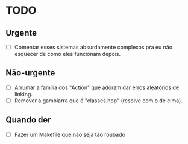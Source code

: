 # TODO
## Urgente
- [ ] Comentar esses sistemas absurdamente complexos pra eu não esquecer de como
eles funcionam depois.
## Não-urgente
- [ ] Arrumar a família dos "Action" que adoram dar erros aleatórios de linking.
- [ ] Remover a gambiarra que é "classes.hpp" (resolve com o de cima).
## Quando der
- [ ] Fazer um Makefile que não seja tão roubado
